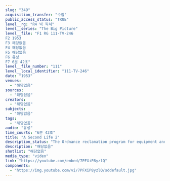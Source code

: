 ```yaml
---
slug: "349"
acquisition_transfer: "수집"
public_access_status: "TRUE"
level__rg: "R4 빅 픽쳐"
level__series: "The Big Picture"
level__file: "F1 RG 111-TV-246
F2 1953
F3 해당없음
F4 해당없음
F5 해당없음
F6 유성
F7 6분 42초"
level__file_number: "111"
level__local_identifier: "111-TV-246"
date: "1953"
venues: 
  - "해당없음"
sources: 
  - "해당없음"
creators: 
  - "해당없음"
subjects: 
  - "해당없음"
tags: 
  - "해당없음"
audio: "유성"
time_courts: "6분 42초"
title: "A Second Life 2"
description_status: "The Ordnance reclamation program for equipment and vehicles."
description: "해당없음"
shotlist: "해당없음"
media_type: "video"
link: "https://youtube.com/embed/7PFXiP8yzlQ"
components: 
  - "https://img.youtube.com/vi/7PFXiP8yzlQ/sddefault.jpg"
---
```

